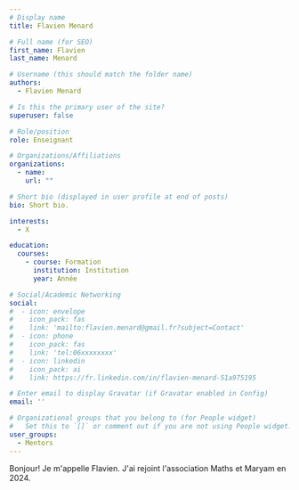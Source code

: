 ```yaml
---
# Display name
title: Flavien Menard

# Full name (for SEO)
first_name: Flavien
last_name: Menard

# Username (this should match the folder name)
authors:
  - Flavien Menard

# Is this the primary user of the site?
superuser: false

# Role/position
role: Enseignant

# Organizations/Affiliations
organizations:
  - name: 
    url: ""

# Short bio (displayed in user profile at end of posts)
bio: Short bio.

interests:
  - X

education:
  courses:
    - course: Formation
      institution: Institution
      year: Année

# Social/Academic Networking
social:
#  - icon: envelope
#    icon_pack: fas
#    link: 'mailto:flavien.menard@gmail.fr?subject=Contact'
#  - icon: phone
#    icon_pack: fas
#    link: 'tel:06xxxxxxxx'
#  - icon: linkedin
#    icon_pack: ai
#    link: https://fr.linkedin.com/in/flavien-menard-51a975195

# Enter email to display Gravatar (if Gravatar enabled in Config)
email: ''

# Organizational groups that you belong to (for People widget)
#   Set this to `[]` or comment out if you are not using People widget.
user_groups:
  - Mentors
---
```


Bonjour! Je m'appelle Flavien. J'ai rejoint l'association Maths et Maryam en 2024.